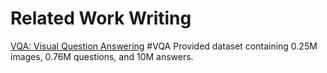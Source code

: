 # Related Work Writing
[VQA: Visual Question Answering](https://openaccess.thecvf.com/content_iccv_2015/papers/Antol_VQA_Visual_Question_ICCV_2015_paper.pdf)
#VQA
Provided dataset containing 0.25M images, 0.76M questions, and 10M answers.

